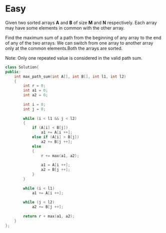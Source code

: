 # Easy

Given two sorted arrays **A** and **B** of size **M** and **N** respectively. Each array may have some elements in common with the other array. 

Find the maximum sum of a path from the beginning of any array to the end of any of the two arrays. We can switch from one array to another array only at the common elements.Both the arrays are sorted.

Note: Only one repeated value is considered in the valid path sum.

```cpp
class Solution{
public:
    int max_path_sum(int A[], int B[], int l1, int l2)
    {
        int r = 0;
        int a1 = 0;
        int a2 = 0;
        
        int i = 0;
        int j = 0;
        
        while (i < l1 && j < l2)
        {
            if (A[i] < B[j])
                a1 += A[i ++];
            else if (A[i] > B[j])
                a2 += B[j ++];
            else
            {
                r += max(a1, a2);
                
                a1 = A[i ++];
                a2 = B[j ++];
            }
        }
        
        while (i < l1)
            a1 += A[i ++];
            
        while (j < l2)
            a2 += B[j ++];
        
        return r + max(a1, a2);
    }
};
```
